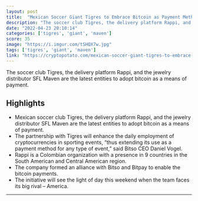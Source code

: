 ```yaml
---
layout: post
title:  "Mexican Soccer Giant Tigres to Embrace Bitcoin as Payment Method"
description: "The soccer club Tigres, the delivery platform Rappi, and the jewelry distributor SFL Maven are the latest entities to adopt bitcoin as a means of payment."
date: "2022-04-23 20:10:14"
categories: ['tigres', 'giant', 'maven']
score: 35
image: "https://i.imgur.com/tSHQX7w.jpg"
tags: ['tigres', 'giant', 'maven']
link: "https://cryptopotato.com/mexican-soccer-giant-tigres-to-embrace-bitcoin-as-payment-method/"
---
```


The soccer club Tigres, the delivery platform Rappi, and the jewelry distributor SFL Maven are the latest entities to adopt bitcoin as a means of payment.

## Highlights

- Mexican soccer club Tigres, the delivery platform Rappi, and the jewelry distributor SFL Maven are the latest entities to adopt bitcoin as a means of payment.
- The partnership with Tigres will enhance the daily employment of cryptocurrencies in sporting events, “thus extending its use as a payment method for any type of event,” said Bitso CEO Daniel Vogel.
- Rappi is a Colombian organization with a presence in 9 countries in the South American and Central American region.
- The company formed an alliance with Bitso and Bitpay to enable the bitcoin payments.
- The initiative will see the light of day this weekend when the team faces its big rival – America.

---
